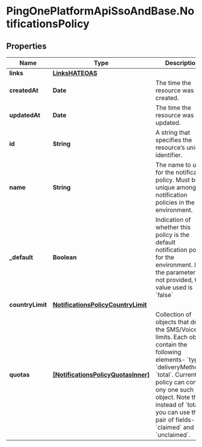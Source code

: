 # PingOnePlatformApiSsoAndBase.NotificationsPolicy

## Properties

Name | Type | Description | Notes
------------ | ------------- | ------------- | -------------
**links** | [**LinksHATEOAS**](LinksHATEOAS.md) |  | [optional] 
**createdAt** | **Date** | The time the resource was created. | [optional] [readonly] 
**updatedAt** | **Date** | The time the resource was last updated. | [optional] [readonly] 
**id** | **String** | A string that specifies the resource’s unique identifier. | [optional] [readonly] 
**name** | **String** | The name to use for the notification policy. Must be unique among the notification policies in the environment. | 
**_default** | **Boolean** | Indication of whether this policy is the default notification policy for the environment. If the parameter is not provided, the value used is &#x60;false&#x60; | [optional] [default to false]
**countryLimit** | [**NotificationsPolicyCountryLimit**](NotificationsPolicyCountryLimit.md) |  | [optional] 
**quotas** | [**[NotificationsPolicyQuotasInner]**](NotificationsPolicyQuotasInner.md) | Collection of objects that define the SMS/Voice limits. Each object contain the following elements- &#x60;type&#x60;, &#x60;deliveryMethods&#x60;, &#x60;total&#x60;. Currently, a policy can contain ony one such object. Note that instead of &#x60;total&#x60;, you can use the pair of fields- &#x60;claimed&#x60; and &#x60;unclaimed&#x60;. | 


